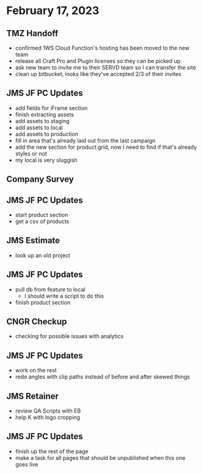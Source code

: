 # February 17, 2023

## TMZ Handoff
- confirmed 1WS Cloud Function's hosting has been moved to the new team
- release all Craft Pro and Plugin licenses so they can be picked up
- ask new team to invite me to their SERVD team so I can transfer the site
- clean up bitbucket, looks like they've accepted 2/3 of their invites

## JMS JF PC Updates
- add fields for iFrame section
- finish extracting assets
- add assets to staging
- add assets to local
- add assets to production
- fill in area that's already laid out from the last campaign
- add the new section for product grid, now I need to find if that's already styles or not
- my local is very sluggish

## Company Survey

## JMS JF PC Updates
- start product section
- get a csv of products

## JMS Estimate
- look up an old project

## JMS JF PC Updates
- pull db from feature to local
	- I should write a script to do this
- finish product section

## CNGR Checkup
- checking for possible issues with analytics

## JMS JF PC Updates
- work on the rest
- redo angles with clip paths instead of before and after skewed things

## JMS Retainer
- review QA Scripts with EB
- help K with logo cropping

## JMS JF PC Updates
- finish up the rest of the page
- make a task for all pages that should be unpublished when this one goes live
